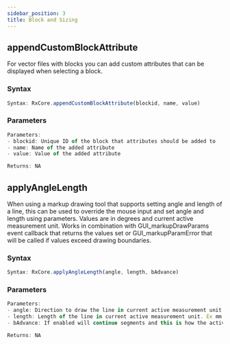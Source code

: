 ```yaml
---
sidebar_position: 3
title: Block and Sizing
---
```


## appendCustomBlockAttribute
For vector files with blocks you can add custom attributes that can be displayed when selecting a block.

### Syntax
```typescript
Syntax: RxCore.appendCustomBlockAttribute(blockid, name, value)
```

### Parameters
```typescript
Parameters:
- blockid: Unique ID of the block that attributes should be added to
- name: Name of the added attribute
- value: Value of the added attribute

Returns: NA
```

## applyAngleLength
When using a markup drawing tool that supports setting angle and length of a line, this can be used to override the mouse input and set angle and length using parameters. Values are in degrees and current active measurement unit. Works in combination with GUI_markupDrawParams event callback that returns the values set or GUI_markupParamError that will be called if values exceed drawing boundaries.

### Syntax
```typescript
Syntax: RxCore.applyAngleLength(angle, length, bAdvance)
```

### Parameters
```typescript
Parameters:
- angle: Direction to draw the line in current active measurement unit. Ex mm.
- length: Length of the line in current active measurement unit. Ex mm.
- bAdvance: If enabled will continue segments and this is how the active segment will be the next two points. If false the active segment will remain the current segment.

Returns: NA
```
